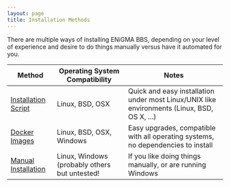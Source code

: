 ```yaml
---
layout: page
title: Installation Methods
---
```

There are multiple ways of installing ENiGMA BBS, depending on your level of experience and desire to do 
things manually versus have it automated for you.

| Method                                 | Operating System Compatibility                 | Notes                                                                                       |     
|----------------------------------------|------------------------------------------------|---------------------------------------------------------------------------------------------|
| [Installation Script](install-script)  | Linux, BSD, OSX                                | Quick and easy installation under most Linux/UNIX like environments (Linux, BSD, OS X, ...) |
| [Docker Images](docker)                | Linux, BSD, OSX, Windows                       | Easy upgrades, compatible with all operating systems, no dependencies to install            |
| [Manual Installation](manual)          | Linux, Windows (probably others but untested!  | If you like doing things manually, or are running Windows                                   |

